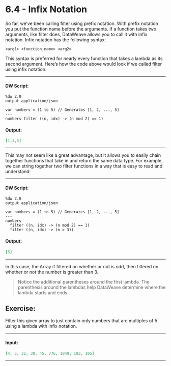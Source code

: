 # 6.4 - Infix Notation

So far, we’ve been calling filter using prefix notation. With prefix notation you put the function name before the arguments. If a function takes two arguments, like filter does, DataWeave allows you to call it with infix notation. Infix notation has the following syntax:
```
<arg1> <function_name> <arg2>
```
This syntax is preferred for nearly every function that takes a lambda as its second argument. Here’s how the code above would look if we called filter using infix notation:

---
#### DW Script:
```dw
%dw 2.0
output application/json

var numbers = (1 to 5) // Generates [1, 2, ..., 5]
---
numbers filter ((n, idx) -> (n mod 2) == 1)
```
#### Output:
```json
[1,3,5]
```
---

This may not seem like a great advantage, but it allows you to easily chain together functions that take in and return the same data type. For example, we can string together two filter functions in a way that is easy to read and understand:

---
#### DW Script:
```dw
%dw 2.0
output application/json

var numbers = (1 to 5) // Generates [1, 2, ..., 5]
---
numbers
  filter ((n, idx) -> (n mod 2) == 1)
  filter ((n, idx) -> (n > 3))
```
#### Output:
```json
[5]
```
---

In this case, the Array if filtered on whether or not is odd, then filtered on whether or not the number is greater than 3.
> Notice the additional parentheses around the first lambda. The parenthesis around the lambdas help DataWeave determine where the lambda starts and ends.

## Exercise:

Filter this given array to just contain only numbers that are multiples of 5 using a lambda with infix notation.

---
#### Input:
```json
[4, 5, 32, 30, 45, 776, 1040, 103, 105]
```
---
